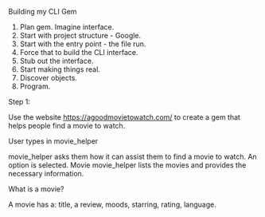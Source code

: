 Building my CLI Gem

1. Plan gem. Imagine interface.
2. Start with project structure - Google.
3. Start with the entry point - the file run.
4. Force that to build the CLI interface.
5. Stub out the interface.
6. Start making things real.
7. Discover objects.
8. Program.

Step 1:

Use the website https://agoodmovietowatch.com/ to create a gem that helps people find a movie to watch.

User types in movie_helper

movie_helper asks them how it can assist them to find a movie to watch.
An option is selected.
Movie movie_helper lists the movies and provides the necessary information.

What is a movie?

A movie has a: title, a review, moods, starring, rating, language.
